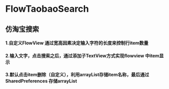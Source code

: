 # FlowTaobaoSearch
## 仿淘宝搜索<br>
#### 1.自定义FlowView 通过宽高因素决定输入字符的长度来控制行item数量<br>
#### 2.输入文字，点击搜索之后，通过添加子TextView方式实现flowview 中item显示<br>
#### 3.默认点击item删除（自定义），利用arrayList存储item名称，最后通过SharedPreferences 存储arrayList
